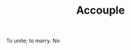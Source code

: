 ---
title: Accouple
letter: A
permalink: "/definitions/accouple.html"
body: To unite; to marry. No
published_at: '2018-07-07'
source: Black's Law Dictionary
layout: post
---